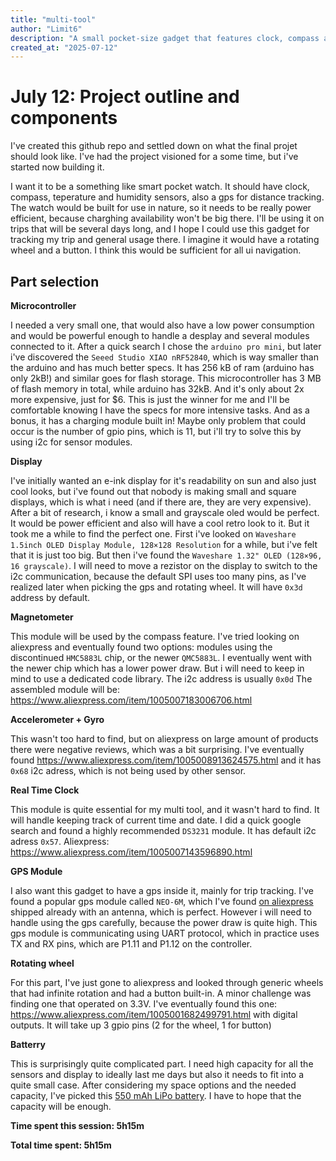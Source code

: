 ```yaml
---
title: "multi-tool"
author: "Limit6"
description: "A small pocket-size gadget that features clock, compass and temperature, with more features coming! It's built for hiking and is designed for ultra-low power."
created_at: "2025-07-12"
---
```


# July 12: Project outline and components
I've created this github repo and settled down on what the final projet should look like. I've had the project visioned for a some time, but i've started now building it. 

I want it to be a something like smart pocket watch. It should have clock, compass, teperature and humidity sensors, also a gps for distance tracking. The watch would be built for use in nature, so it needs to be really power efficient, because charghing availability won't be big there. I'll be using it on trips that will be several days long, and I hope I could use this gadget for tracking my trip and general usage there. I imagine it would have a rotating wheel and a button. I think this would be sufficient for all ui navigation.

## Part selection

**Microcontroller**

I needed a very small one, that would also have a low power consumption and would be powerful enough to handle a desplay and several modules connected to it. After a quick search I chose the `arduino pro mini`, but later i've discovered the `Seeed Studio XIAO nRF52840`, which is way smaller than the arduino and has much better specs. It has 256 kB of ram (arduino has only 2kB!) and similar goes for flash storage. This microcontroller has 3 MB of flash memory in total, while arduino has 32kB. And it's only about 2x more expensive, just for $6. This is just the winner for me and I'll be comfortable knowing I have the specs for more intensive tasks. And as a bonus, it has a charging module built in! Maybe only problem that could occur is the number of gpio pins, which is 11, but i'll try to solve this by using i2c for sensor modules.

**Display**

I've initially wanted an e-ink display for it's readability on sun and also just cool looks, but i've found out that nobody is making small and square displays, which is what i need (and if there are, they are very expensive). After a bit of research, i know a small and grayscale oled would be perfect. It would be power efficient and also will have a cool retro look to it. But it took me a while to find the perfect one. First i've looked on `Waveshare 1.5inch OLED Display Module, 128×128 Resolution` for a while, but i've felt that it is just too big. But then i've found the `Waveshare 1.32" OLED (128×96, 16 grayscale)`. I will need to move a rezistor on the display to switch to the i2c communication, because the default SPI uses too many pins, as I've realized later when picking the gps and rotating wheel. It will have `0x3d` address by default.

**Magnetometer**

This module will be used by the compass feature. I've tried looking on aliexpress and eventually found two options: modules using the discontinued `HMC5883L` chip, or the newer `QMC5883L`. I eventually went with the newer chip which has a lower power draw. But i will need to keep in mind to use a dedicated code library. The i2c address is usually `0x0d`
The assembled module will be: https://www.aliexpress.com/item/1005007183006706.html

**Accelerometer + Gyro**

This wasn't too hard to find, but on aliexpress on large amount of products there were negative reviews, which was a bit surprising. I've eventually found https://www.aliexpress.com/item/1005008913624575.html and it has `0x68` i2c adress, which is not being used by other sensor.

**Real Time Clock**

This module is quite essential for my multi tool, and it wasn't hard to find. It will handle keeping track of current time and date. I did a quick google search and found a highly recommended `DS3231` module. It has default i2c adress `0x57`.
Aliexpress: https://www.aliexpress.com/item/1005007143596890.html 

**GPS Module**

I also want this gadget to have a gps inside it, mainly for trip tracking. I've found a popular gps module called `NEO-6M`, which I've found [on aliexpress](https://www.aliexpress.com/item/1005007175919889.html) shipped already with an antenna, which is perfect. However i will need to handle using the gps carefully, because the power draw is quite high. This gps module is communicating using UART protocol, which in practice uses TX and RX pins, which are P1.11 and P1.12 on the controller.

**Rotating wheel**

For this part, I've just gone to aliexpress and looked through generic wheels that had infinite rotation and had a button built-in. A minor challenge was finding one that operated on 3.3V. I've eventually found this one: https://www.aliexpress.com/item/1005001682499791.html with digital outputs. It will take up 3 gpio pins (2 for the wheel, 1 for button)

**Batterry**

This is surprisingly quite complicated part. I need high capacity for all the sensors and display to ideally last me days but also it needs to fit into a quite small case. After considering my space options and the needed capacity, I've picked this [550 mAh LiPo battery](https://www.aliexpress.com/item/1005006666958920.html). I have to hope that the capacity will be enough.

**Time spent this session: 5h15m**

**Total time spent: 5h15m**
